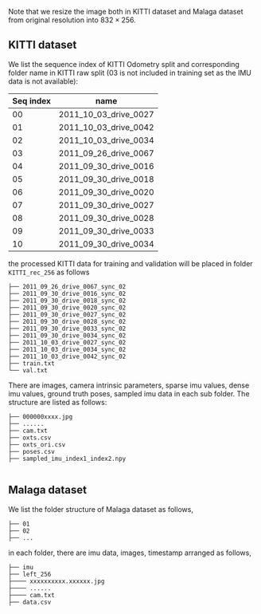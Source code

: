 Note that we resize the image both in
KITTI dataset and Malaga dataset from original resolution into $832 \times 256$. 

## KITTI dataset

We list the sequence index of KITTI Odometry split and corresponding folder name
in KITTI raw split (03 is not included in training set as the IMU data is not available):

| Seq index | name                  |
|-----------|-----------------------|
| 00        | 2011_10_03_drive_0027 |
| 01        | 2011_10_03_drive_0042 |
| 02        | 2011_10_03_drive_0034 |
| 03        | 2011_09_26_drive_0067 |
| 04        | 2011_09_30_drive_0016 |
| 05        | 2011_09_30_drive_0018 |
| 06        | 2011_09_30_drive_0020 |
| 07        | 2011_09_30_drive_0027 |
| 08        | 2011_09_30_drive_0028 |
| 09        | 2011_09_30_drive_0033 |
| 10        | 2011_09_30_drive_0034 |

the processed KITTI data for training and validation will be placed in folder `KITTI_rec_256` as
follows

``` 
├── 2011_09_26_drive_0067_sync_02
├── 2011_09_30_drive_0016_sync_02
├── 2011_09_30_drive_0018_sync_02
├── 2011_09_30_drive_0020_sync_02
├── 2011_09_30_drive_0027_sync_02
├── 2011_09_30_drive_0028_sync_02
├── 2011_09_30_drive_0033_sync_02
├── 2011_09_30_drive_0034_sync_02
├── 2011_10_03_drive_0027_sync_02
├── 2011_10_03_drive_0034_sync_02
├── 2011_10_03_drive_0042_sync_02
├── train.txt
└── val.txt
```

There are images, camera intrinsic parameters, sparse imu
values, dense imu values, ground truth poses, sampled imu data
in each sub folder. The structure are listed as follows: 

``` 
├── 000000xxxx.jpg
├── ......
├── cam.txt
├── oxts.csv
├── oxts_ori.csv
├── poses.csv
├── sampled_imu_index1_index2.npy


```

## Malaga dataset

We list the folder structure of Malaga dataset as follows,

``` 
├── 01
├── 02
├── ...
```

in each folder, there are imu data, images, timestamp arranged 
as follows,

``` 
├── imu
├── left_256
├──── xxxxxxxxxx.xxxxxx.jpg
├──── ......
├──── cam.txt
├── data.csv
```
